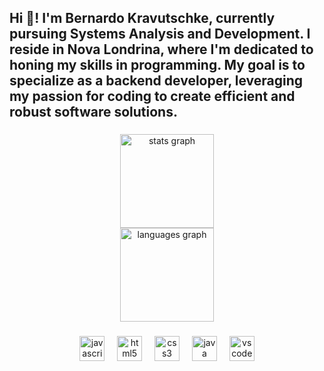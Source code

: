 <h2 align="left">Hi 👋! I'm Bernardo Kravutschke, currently pursuing Systems Analysis and Development. I reside in Nova Londrina, where I'm dedicated to honing my skills in programming. My goal is to specialize as a backend developer, leveraging my passion for coding to create efficient and robust software solutions.</h2>

###

<div align="center">
  <img src="https://github-readme-stats.vercel.app/api?username=Berkra07&hide_title=true&hide_rank=false&show_icons=true&include_all_commits=tue&count_private=true&disable_animations=false&theme=radical&locale=en&hide_border=false&order=1" height="150" alt="stats graph"  />
  </div>
<div align="center">
  <img src="https://github-readme-stats.vercel.app/api/top-langs?username=Berkra07&locale=en&hide_title=false&layout=compact&card_width=320&langs_count=5&theme=radical&hide_border=false&order=2" height="150" alt="languages graph"  />
</div>

###

<div align="center">
  <img src="https://cdn.jsdelivr.net/gh/devicons/devicon/icons/javascript/javascript-original.svg" height="40" alt="javascript logo"  />
  <img width="12" />
  <img src="https://cdn.jsdelivr.net/gh/devicons/devicon/icons/html5/html5-original.svg" height="40" alt="html5 logo"  />
  <img width="12" />
  <img src="https://cdn.jsdelivr.net/gh/devicons/devicon/icons/css3/css3-original.svg" height="40" alt="css3 logo"  />
  <img width="12" />
  <img src="https://cdn.jsdelivr.net/gh/devicons/devicon/icons/java/java-original.svg" height="40" alt="java logo"  />
  <img width="12" />
  <img src="https://cdn.jsdelivr.net/gh/devicons/devicon/icons/vscode/vscode-original.svg" height="40" alt="vscode logo"  />
</div>

